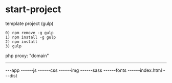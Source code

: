 # start-project
template project (gulp)

	0) npm remove -g gulp
	1) npm install -g gulp
	2) npm install
	3) gulp
php
	proxy: "domain"

---
---app
------js
------css
------img
------sass
------fonts
------index.html
---dist
